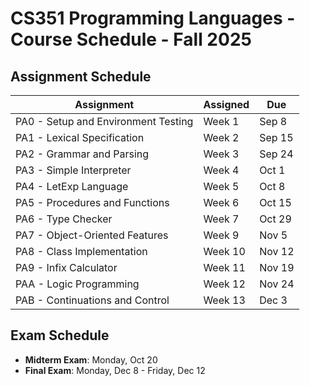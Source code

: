 # CS351 Programming Languages - Course Schedule - Fall 2025

## Assignment Schedule

| Assignment | Assigned | Due |
| ---------- | -------- | --- |
| PA0 - Setup and Environment Testing | Week 1 | Sep 8 |
| PA1 - Lexical Specification | Week 2 | Sep 15 |
| PA2 - Grammar and Parsing | Week 3 | Sep 24 |
| PA3 - Simple Interpreter | Week 4 | Oct 1 |
| PA4 - LetExp Language | Week 5 | Oct 8 |
| PA5 - Procedures and Functions | Week 6 | Oct 15 |
| PA6 - Type Checker | Week 7 | Oct 29 |
| PA7 - Object-Oriented Features | Week 9 | Nov 5 |
| PA8 - Class Implementation | Week 10 | Nov 12 |
| PA9 - Infix Calculator | Week 11 | Nov 19 |
| PAA - Logic Programming | Week 12 | Nov 24 |
| PAB - Continuations and Control | Week 13 | Dec 3 |


## Exam Schedule

- **Midterm Exam**: Monday, Oct 20
- **Final Exam**: Monday, Dec 8 - Friday, Dec 12
